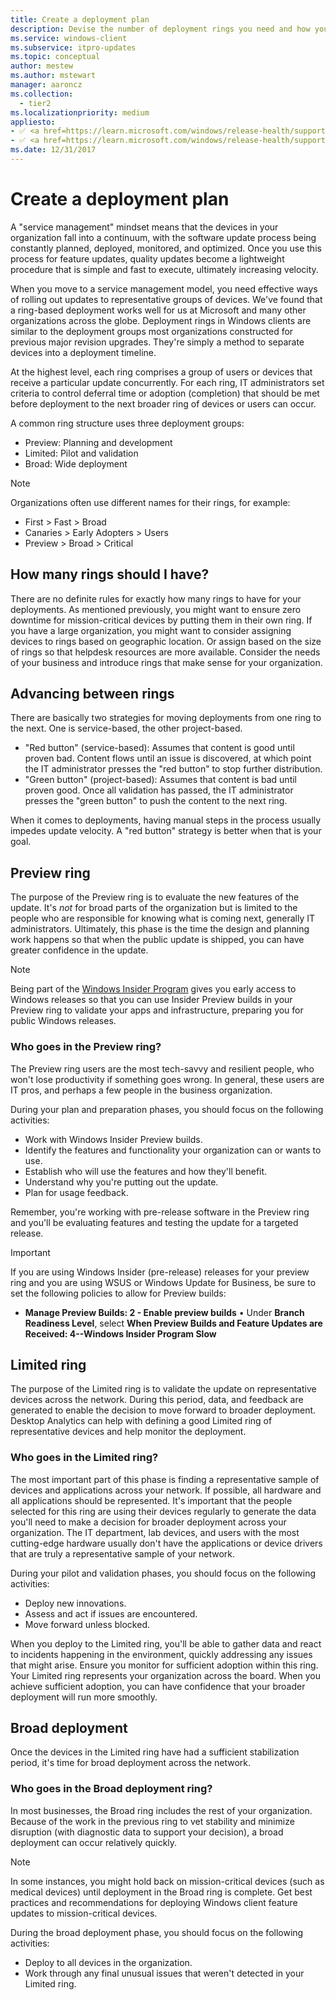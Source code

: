 ```yaml
---
title: Create a deployment plan
description: Devise the number of deployment rings you need and how you want to populate each of the deployment rings.
ms.service: windows-client
ms.subservice: itpro-updates
ms.topic: conceptual
author: mestew
ms.author: mstewart
manager: aaroncz
ms.collection:
  - tier2
ms.localizationpriority: medium
appliesto: 
- ✅ <a href=https://learn.microsoft.com/windows/release-health/supported-versions-windows-client target=_blank>Windows 11</a>
- ✅ <a href=https://learn.microsoft.com/windows/release-health/supported-versions-windows-client target=_blank>Windows 10</a>
ms.date: 12/31/2017
---
```


# Create a deployment plan

A "service management" mindset means that the devices in your organization fall into a continuum, with the software update process being constantly planned, deployed, monitored, and optimized. Once you use this process for feature updates, quality updates become a lightweight procedure that is simple and fast to execute, ultimately increasing velocity.

When you move to a service management model, you need effective ways of rolling out updates to representative groups of devices. We've found that a ring-based deployment works well for us at Microsoft and many other organizations across the globe. Deployment rings in Windows clients are similar to the deployment groups most organizations constructed for previous major revision upgrades. They're simply a method to separate devices into a deployment timeline.

At the highest level, each ring comprises a group of users or devices that receive a particular update concurrently. For each ring, IT administrators set criteria to control deferral time or adoption (completion) that should be met before deployment to the next broader ring of devices or users can occur.

A common ring structure uses three deployment groups:

- Preview: Planning and development
- Limited: Pilot and validation
- Broad: Wide deployment

> [!NOTE]
> Organizations often use different names for their rings, for example:
> - First > Fast > Broad
> - Canaries > Early Adopters > Users
> - Preview > Broad > Critical


## How many rings should I have?

There are no definite rules for exactly how many rings to have for your deployments. As mentioned previously, you might want to ensure zero downtime for mission-critical devices by putting them in their own ring. If you have a large organization, you might want to consider assigning devices to rings based on geographic location. Or assign based on the size of rings so that helpdesk resources are more available. Consider the needs of your business and introduce rings that make sense for your organization.

## Advancing between rings

There are basically two strategies for moving deployments from one ring to the next. One is service-based, the other project-based.

- "Red button" (service-based): Assumes that content is good until proven bad. Content flows until an issue is discovered, at which point the IT administrator presses the "red button" to stop further distribution.
- "Green button" (project-based): Assumes that content is bad until proven good. Once all validation has passed, the IT administrator presses the "green button" to push the content to the next ring.

When it comes to deployments, having manual steps in the process usually impedes update velocity. A "red button" strategy is better when that is your goal. 

## Preview ring

The purpose of the Preview ring is to evaluate the new features of the update. It's *not* for broad parts of the organization but is limited to the people who are responsible for knowing what is coming next, generally IT administrators. Ultimately, this phase is the time the design and planning work happens so that when the public update is shipped, you can have greater confidence in the update.

> [!NOTE]
> Being part of the [Windows Insider Program](https://insider.windows.com/for-business/) gives you early access to Windows releases so that you can use Insider Preview builds in your Preview ring to validate your apps and infrastructure, preparing you for public Windows releases. 


### Who goes in the Preview ring?

The Preview ring users are the most tech-savvy and resilient people, who won't lose productivity if something goes wrong. In general, these users are IT pros, and perhaps a few people in the business organization.

During your plan and preparation phases, you should focus on the following activities:

- Work with Windows Insider Preview builds.
- Identify the features and functionality your organization can or wants to use.
- Establish who will use the features and how they'll benefit.
- Understand why you're putting out the update.
- Plan for usage feedback.

Remember, you're working with pre-release software in the Preview ring and you'll be evaluating features and testing the update for a targeted release.

> [!IMPORTANT]
> If you are using Windows Insider (pre-release) releases for your preview ring and you are using WSUS or Windows Update for Business, be sure to set the following policies to allow for Preview builds:
> - **Manage Preview Builds: 2 - Enable preview builds**
> • Under **Branch Readiness Level**, select **When Preview Builds and Feature Updates are Received: 4--Windows Insider Program Slow**

## Limited ring

The purpose of the Limited ring is to validate the update on representative devices across the network. During this period, data, and feedback are generated to enable the decision to move forward to broader deployment. Desktop
Analytics can help with defining a good Limited ring of representative devices and help monitor the deployment.

### Who goes in the Limited ring?

The most important part of this phase is finding a representative sample of devices and applications across your network. If possible, all hardware and all applications should be represented. It's important that the people selected for this ring are using their devices regularly to generate the data you'll need to make a decision for broader deployment across your organization. The IT department, lab devices, and users with the most cutting-edge hardware usually don't have the applications or device drivers that are truly a representative sample of your network.


During your pilot and validation phases, you should focus on the following activities:

- Deploy new innovations.
- Assess and act if issues are encountered.
- Move forward unless blocked.

When you deploy to the Limited ring, you'll be able to gather data and react to incidents happening in the environment, quickly addressing any issues that might arise. Ensure you monitor for sufficient adoption within this ring. Your Limited ring represents your organization across the board. When you achieve sufficient adoption, you can have confidence that your broader deployment will run more smoothly.

## Broad deployment

Once the devices in the Limited ring have had a sufficient stabilization period, it's time for broad deployment across the network.

### Who goes in the Broad deployment ring?

In most businesses, the Broad ring includes the rest of your organization. Because of the work in the previous ring to vet stability and minimize disruption (with diagnostic data to support your decision), a broad deployment can occur relatively quickly.

> [!NOTE]
> In some instances, you might hold back on mission-critical devices (such as medical devices) until deployment in the Broad ring is complete. Get best practices and recommendations for deploying Windows client feature updates to mission-critical devices.

During the broad deployment phase, you should focus on the following activities:

- Deploy to all devices in the organization.
- Work through any final unusual issues that weren't detected in your Limited ring.

